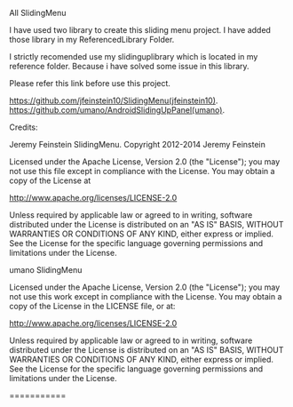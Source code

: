 All SlidingMenu

I have used two library to create this sliding menu project. I have added those library in my ReferencedLibrary Folder.

I strictly recomended use my slidinguplibrary which is located in my reference folder. Because i have solved some issue in this library.

Please refer this link before use this project.

https://github.com/jfeinstein10/SlidingMenu(jfeinstein10).
https://github.com/umano/AndroidSlidingUpPanel(umano).



Credits:

Jeremy Feinstein SlidingMenu.
Copyright 2012-2014 Jeremy Feinstein

Licensed under the Apache License, Version 2.0 (the "License");
you may not use this file except in compliance with the License.
You may obtain a copy of the License at

http://www.apache.org/licenses/LICENSE-2.0

Unless required by applicable law or agreed to in writing, software
distributed under the License is distributed on an "AS IS" BASIS,
WITHOUT WARRANTIES OR CONDITIONS OF ANY KIND, either express or implied.
See the License for the specific language governing permissions and
limitations under the License.

umano SlidingMenu

Licensed under the Apache License, Version 2.0 (the "License"); you may not use this work except in compliance with the License. You may obtain a copy of the License in the LICENSE file, or at:

http://www.apache.org/licenses/LICENSE-2.0

Unless required by applicable law or agreed to in writing, software distributed under the License is distributed on an "AS IS" BASIS, WITHOUT WARRANTIES OR CONDITIONS OF ANY KIND, either express or implied. See the License for the specific language governing permissions and limitations under the License.



===========
